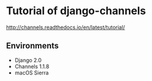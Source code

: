 # Tutorial of django-channels

http://channels.readthedocs.io/en/latest/tutorial/

## Environments

- Django 2.0
- Channels 1.1.8
- macOS Sierra

